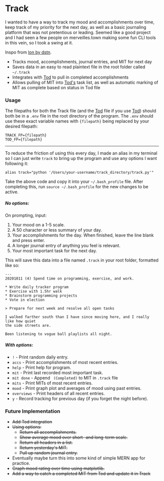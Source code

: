 # Track

I wanted to have a way to track my mood and accomplishments over time, keep track of my priority for the next day, as well as a basic journaling platform that was not pretentious or leading. Seemed like a good project and I had seen a few people on merveilles.town making some fun CLI tools in this vein, so I took a swing at it.

Inspo from [lon by dstn](https://github.com/0xdstn/lon).

* Tracks mood, accomplishments, journal entries, and MIT for next day
* Saves data in an easy to read plaintext file in the root folder called `~/.track`
* Integrates with [Tod](https://github.com/milofultz/tod) to pull in completed accomplishments
* Allows pulling of MIT into [Tod's](https://github.com/milofultz/tod) task list, as well as automatic marking of MIT as complete based on status in Tod file

### Usage

The filepaths for both the Track file (and the [Tod](https://github.com/milofultz/tod) file if you use 
[Tod](https://github.com/milofultz/tod)) should both be in a `.env` file in the root directory of the program. 
The `.env` should use these exact variable names with `{filepath}` being replaced by your desired filepath:

    TRACK_FP={filepath}
    TOD_FP={filepath}

---

To reduce the friction of using this every day, I made an alias in my terminal so I can just write `track` to bring up the program and use any options I want following it:

`alias track="python '/Users/your-username/track_directory/track.py'"`

Take the above code and copy it into your `~/.bash_profile` file. After completing this, run `source ~/.bash_profile` for the new changes to be active.


##### No options:

On prompting, input:

1. Your mood on a 1-5 scale.
1. A 50 character or less summary of your day.
1. Your accomplishments for the day. When finished, leave the line blank and press enter.
1. A longer journal entry of anything you feel is relevant.
1. Your most important task for the next day.

This will save this data into a file named `.track` in your root folder, formatted like so:

```
---
20201011 (4) Spend time on programming, exercise, and work.

* Write daily tracker program
* Exercise with 1.5hr walk
* Brainstorm programming projects
* Vote in election

> Prepare for next week and resolve all open tasks

I walked farther south than I have since moving here, and I really like how quiet
the side streets are.

Been listening to vogue ball playlists all night.

```

##### With options:

* `!` - Print random daily entry.
* `accs` - Print accomplishments of most recent entries.
* `help` - Print help for program.
* `mit` - Print last recorded most important task.
* `mit done` - Append ` (Completed)` to MIT in `.track` file
* `mits` - Print MITs of most recent entries.
* `mood` - Print graph plot and averages of mood using past entries.
* `overviews` - Print headers of all recent entries.
* `y` - Record tracking for previous day (if you forget the night before). 

### Future Implementation

* ~~Add Tod integration~~
* ~~Using options:~~
    * ~~Return all accomplishments.~~
    * ~~Show average mood over short- and long-term scale.~~
    * ~~Return all headers in a list.~~
    * ~~Return yesterday's MIT.~~
    * ~~Pull up random journal entry.~~
* Eventually maybe turn this into some kind of simple MERN app for practice.
* ~~Graph mood rating over time using matplotlib.~~
* ~~Add a way to catch a completed MIT from Tod and update it in Track~~
